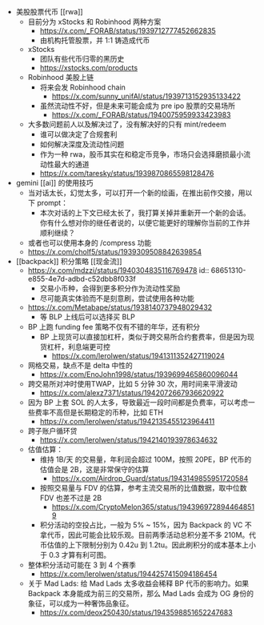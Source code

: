 - 美股股票代币 [[rwa]]
	- 目前分为 xStocks 和 Robinhood 两种方案
		- https://x.com/_FORAB/status/1939712777452662835
		- 由机构托管股票，并 1:1 铸造成代币
	- xStocks
		- 团队有些代币归零的黑历史
		- https://xstocks.com/products
	- Robinhood 美股上链
		- 将来会发 Robinhood chain
			- https://x.com/sunny_unifAI/status/1939713152935133422
		- 虽然流动性不好，但是未来可能会成为 pre ipo 股票的交易场所
			- https://x.com/_FORAB/status/1940075959933423983
	- 大多数问题前人以及解决过了，没有解决好的只有 mint/redeem
		- 谁可以做决定了合规套利
		- 如何解决深度及流动性问题
		- 作为一种 rwa，股币其实在和稳定币竞争，市场只会选择磨损最小流动性最大的通道
		- https://x.com/taresky/status/1939870865598128476
- gemini [[ai]] 的使用技巧
	- 当对话太长，幻觉太多，可以打开一个新的绘画，在推出前作交接，用以下 prompt：
		- 本次对话的上下文已经太长了，我打算关掉并重新开一个新的会话。你有什么想对你的继任者说的，以便它能更好的理解你当前的工作并顺利继续？
	- 或者也可以使用本身的 /compress 功能
	- https://x.com/cholf5/status/1939309508842639854
- [[backpack]] 积分策略 [[现金流]]
	- https://x.com/mdzzi/status/1940304835116769478
	  id:: 68651310-e855-4e7d-adbd-c52dbb8f033f
		- 交易小币种，会得到更多积分作为流动性奖励
		- 尽可能真实体验而不是刻意刷，尝试使用各种功能
	- https://x.com/Metabape/status/1938140737948029432
		- 等 BLP 上线后可以选择买 BLP
	- BP 上跑 funding fee 策略不仅有不错的年华，还有积分
		- BP 上现货可以直接加杠杆，类似于跨交易所合约套费率，但是因为现货杠杆，利息端更可控
			- https://x.com/lerolwen/status/1941311352427119024
	- 网格交易，缺点不是 delta 中性的
		- https://x.com/EnoJohn1998/status/1939699465860096044
	- 跨交易所对冲时使用TWAP，比如 5 分钟 30 次，用时间来平滑波动
		- https://x.com/alexz7371/status/1942072667936620922
	- 因为 BP 上套 SOL 的人太多，导致最近一段时间都是负费率，可以考虑一些费率不高但是长期稳定的币种，比如 ETH
		- https://x.com/lerolwen/status/1942135455123964411
	- 跨子账户循环贷
		- https://x.com/lerolwen/status/1942140193978634632
	- 估值估算：
		- 维持 1B/天 的交易量，年利润会超过 100M，按照 20PE，BP 代币的估值会是 2B，这是非常保守的估算
			- https://x.com/Airdrop_Guard/status/1943149855951720584
		- 按照交易量与 FDV 的估算，参考主流交易所的比值数据，取中位数 FDV 也差不过是 2B
			- https://x.com/CryptoMelon365/status/1943969728944648519
		- 积分活动的空投占比，一般为 5% ~ 15%，因为 Backpack 的 VC 不拿代币，因此可能会比较乐观。目前两季活动总积分差不多 210M。代币估值的上下限制分别为 0.42u 到 1.2tu。因此刷积分的成本基本上小于 0.3 才算有利可图。
	- 整体积分活动可能在 3 到 4 个赛季
		- https://x.com/lerolwen/status/1944257415094186454
	- 关于 Mad Lads: 给 Mad Lads 太多收益会稀释 BP 代币的影响力。如果 Backpack 本身能成为前三的交易所，那么 Mad Lads 会成为 OG 身份的象征，可以成为一种奢饰品象征。
		- https://x.com/deox250430/status/1943598851652247683